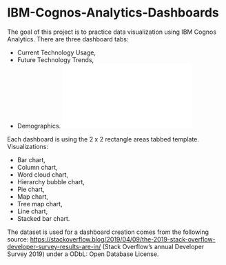 # IBM-Cognos-Analytics-Dashboards

The goal of this project is to practice data visualization using IBM Cognos Analytics. 
There are three dashboard tabs:
- Current Technology Usage,
- Future Technology Trends,
- Demographics.
![Current Technology Usage](Current_Technology_Usage.pdf)

Each dashboard is using the 2 x 2 rectangle areas tabbed template.
Visualizations:
- Bar chart,
- Column chart,
- Word cloud chart,
- Hierarchy bubble chart,
- Pie chart,
- Map chart,
- Tree map chart,
- Line chart,
- Stacked bar chart.

The dataset is used for a dashboard creation comes from the following source: https://stackoverflow.blog/2019/04/09/the-2019-stack-overflow-developer-survey-results-are-in/ (Stack Overflow’s annual Developer Survey 2019) under a ODbL: Open Database License.
